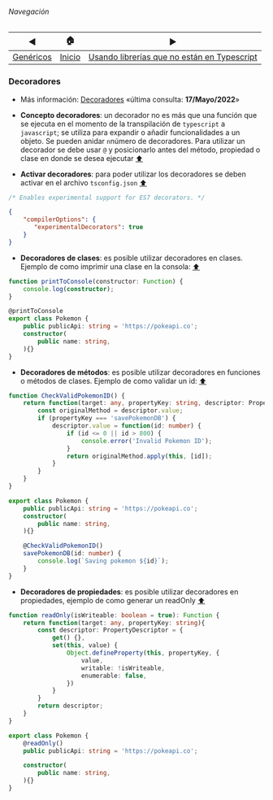 ###### Navegación
| ◀︎ | 🏠 | ▶︎ |
| - | - | - |
| [Genéricos](./generics.md) | [Inicio](./README.md) | [Usando librerías que no están en Typescript](./librerias.md) |

### Decoradores

-  Más información: [Decoradores](https://www.typescriptlang.org/docs/handbook/decorators.html) «última consulta: **17/Mayo/2022**»

- **Concepto decoradores**: un decorador no es más que una función que se ejecuta en el momento de la transpilación de ```typescript``` a ```javascript```; se utiliza para expandir o añadir funcionalidades a un objeto. Se pueden anidar ```n```número de decoradores. Para utilizar un decorador se debe usar ```@``` y posicionarlo antes del método, propiedad o clase en donde se desea ejecutar [⬆️](#navegación)

- **Activar decoradores**: para poder utilizar los decoradores se deben activar en el archivo ```tsconfig.json``` [⬆️](#navegación)
```js
/* Enables experimental support for ES7 decorators. */
```

```json
{
    "compilerOptions": {
       "experimentalDecorators": true
    }
}
```

- **Decoradores de clases**: es posible utilizar decoradores en clases. Ejemplo de como imprimir una clase en la consola: [⬆️](#navegación)
```ts
function printToConsole(constructor: Function) {
    console.log(constructor);
}

@printToConsole
export class Pokemon {
    public publicApi: string = 'https://pokeapi.co';
    constructor(
        public name: string,
    ){}
}
```

- **Decoradores de métodos**: es posible utilizar decoradores en funciones o métodos de clases. Ejemplo de como validar un id: [⬆️](#navegación)
```ts
function CheckValidPokemonID() {
    return function(target: any, propertyKey: string, descriptor: PropertyDescriptor){
        const originalMethod = descriptor.value;
        if (propertyKey === 'savePokemonDB') {
            descriptor.value = function(id: number) {
                if (id <= 0 || id > 800) {
                    console.error('Invalid Pokemon ID');
                }
                return originalMethod.apply(this, [id]);
            }
        }
    }
}

export class Pokemon {
    public publicApi: string = 'https://pokeapi.co';
    constructor(
        public name: string,
    ){}

    @CheckValidPokemonID()
    savePokemonDB(id: number) {
        console.log(`Saving pokemon ${id}`);
    }
}
```

- **Decoradores de propiedades**: es posible utilizar decoradores en propiedades, ejemplo de como generar un readOnly [⬆️](#navegación)
```ts
function readOnly(isWriteable: boolean = true): Function {
    return function(target: any, propertyKey: string){
        const descriptor: PropertyDescriptor = {
            get() {},
            set(this, value) {
                Object.defineProperty(this, propertyKey, {
                    value,
                    writable: !isWriteable,
                    enumerable: false,
                })
            }
        }
        return descriptor;
    }
}

export class Pokemon {
    @readOnly()
    public publicApi: string = 'https://pokeapi.co';

    constructor(
        public name: string,
    ){}
}
```